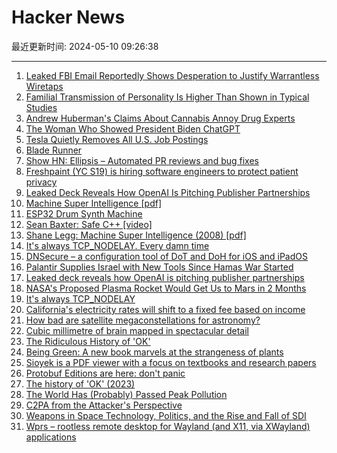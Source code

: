 # Hacker News

最近更新时间: 2024-05-10 09:26:38

--- 
1. [Leaked FBI Email Reportedly Shows Desperation to Justify Warrantless Wiretaps](https://gizmodo.com/leaked-fbi-email-warrantless-wiretaps-section-702-1851464520) 
2. [Familial Transmission of Personality Is Higher Than Shown in Typical Studies](https://osf.io/preprints/psyarxiv/7ygp6) 
3. [Andrew Huberman's Claims About Cannabis Annoy Drug Experts](https://www.rollingstone.com/culture/culture-features/andrew-huberman-cannabis-misinformation-slammed-by-experts-1235016613/) 
4. [The Woman Who Showed President Biden ChatGPT](https://www.wired.com/story/arati-prabhakar-ostp-biden-science-tech-adviser/) 
5. [Tesla Quietly Removes All U.S. Job Postings](https://gizmodo.com/tesla-hiring-freeze-job-postings-elon-musk-layoffs-1851464758) 
6. [Blade Runner](https://www.filfre.net/2024/05/blade-runner/) 
7. [Show HN: Ellipsis – Automated PR reviews and bug fixes](https://www.ellipsis.dev/) 
8. [Freshpaint (YC S19) is hiring software engineers to protect patient privacy](https://jobs.ashbyhq.com/freshpaint/bfe56523-bff4-4ca3-936b-0ba15fb4e572?utm_source=hn) 
9. [Leaked Deck Reveals How OpenAI Is Pitching Publisher Partnerships](https://www.adweek.com/media/openai-preferred-publisher-program-deck/) 
10. [Machine Super Intelligence [pdf]](https://www.vetta.org/documents/Machine_Super_Intelligence.pdf) 
11. [ESP32 Drum Synth Machine](https://github.com/zircothc/DRUM_2004_V1) 
12. [Sean Baxter: Safe C++ [video]](https://www.youtube.com/watch?v=5Q1awoAwBgQ) 
13. [Shane Legg: Machine Super Intelligence (2008) [pdf]](https://www.vetta.org/documents/Machine_Super_Intelligence.pdf) 
14. [It's always TCP_NODELAY. Every damn time](https://brooker.co.za/blog/2024/05/09/nagle.html) 
15. [DNSecure – a configuration tool of DoT and DoH for iOS and iPadOS](https://github.com/kkebo/DNSecure) 
16. [Palantir Supplies Israel with New Tools Since Hamas War Started](https://www.bloomberg.com/news/articles/2024-01-10/palantir-supplying-israel-with-new-tools-since-hamas-war-started) 
17. [Leaked deck reveals how OpenAI is pitching publisher partnerships](https://www.adweek.com/media/openai-preferred-publisher-program-deck/) 
18. [NASA's Proposed Plasma Rocket Would Get Us to Mars in 2 Months](https://gizmodo.com/nasa-pulsed-plasma-rocket-advanced-concept-mars-1851463831) 
19. [It's always TCP_NODELAY](https://brooker.co.za/blog/2024/05/09/nagle.html) 
20. [California's electricity rates will shift to a fixed fee based on income](https://calmatters.org/housing/2024/05/californians-electricity-rates/) 
21. [How bad are satellite megaconstellations for astronomy?](https://www.leonarddavid.com/blinded-by-the-light-megaconstellation-clash-with-astronomical-peer-groups/) 
22. [Cubic millimetre of brain mapped in spectacular detail](https://www.nature.com/articles/d41586-024-01387-9) 
23. [The Ridiculous History of 'OK'](https://people.howstuffworks.com/history-ok.htm) 
24. [Being Green: A new book marvels at the strangeness of plants](https://slate.com/culture/2024/05/light-eaters-zoe-schlanger-book-plant-intelligence.html) 
25. [Sioyek is a PDF viewer with a focus on textbooks and research papers](https://github.com/ahrm/sioyek) 
26. [Protobuf Editions are here: don't panic](https://buf.build/blog/protobuf-editions-are-here) 
27. [The history of 'OK' (2023)](https://people.howstuffworks.com/history-ok.htm) 
28. [The World Has (Probably) Passed Peak Pollution](https://www.sustainabilitybynumbers.com/p/peak-pollution) 
29. [C2PA from the Attacker's Perspective](https://www.hackerfactor.com/blog/index.php?/archives/1031-C2PA-from-the-Attackers-Perspective.html) 
30. [Weapons in Space Technology, Politics, and the Rise and Fall of SDI](https://direct.mit.edu/books/oa-monograph/5770/Weapons-in-SpaceTechnology-Politics-and-the-Rise) 
31. [Wprs – rootless remote desktop for Wayland (and X11, via XWayland) applications](https://github.com/wayland-transpositor/wprs) 
